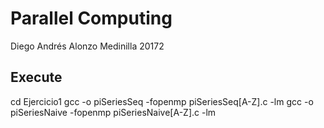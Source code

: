 # Parallel Computing

Diego Andrés Alonzo Medinilla 20172


## Execute 
cd Ejercicio1
gcc -o piSeriesSeq -fopenmp piSeriesSeq[A-Z].c -lm
gcc -o piSeriesNaive -fopenmp piSeriesNaive[A-Z].c -lm
